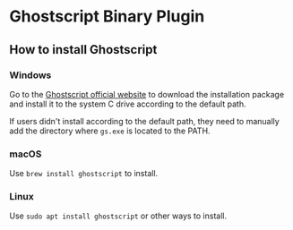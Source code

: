 # Ghostscript Binary Plugin
## How to install Ghostscript
### Windows
Go to the [Ghostscript official website](https://www.ghostscript.com) to download the installation package and install it to the system C drive according to the default path.

If users didn't install according to the default path, they need to manually add the directory where `gs.exe` is located to the PATH.

### macOS
Use `brew install ghostscript` to install.

### Linux
Use `sudo apt install ghostscript` or other ways to install.

